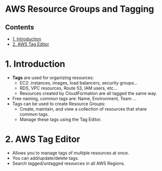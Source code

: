 # AWS Resource Groups and Tagging<!-- omit in toc -->

## Contents <!-- omit in toc -->

- [1. Introduction](#1-introduction)
- [2. AWS Tag Editor](#2-aws-tag-editor)

# 1. Introduction

- **Tags** are used for organizing resources:
  - EC2: instances, images, load balancers, security groups...
  - RDS, VPC resources, Route 53, IAM users, etc...
  - Resources created by CloudFormation are all tagged the same way.
- Free naming, common tags are: Name, Environment, Team ...
- Tags can be used to create Resource Groups:
  - Create, maintain, and view a collection of resources that share common tags.
  - Manage these tags using the Tag Editor.

# 2. AWS Tag Editor

- Allows you to manage tags of multiple resources at once.
- You can add/update/delete tags.
- Search tagged/untagged resources in all AWS Regions.

